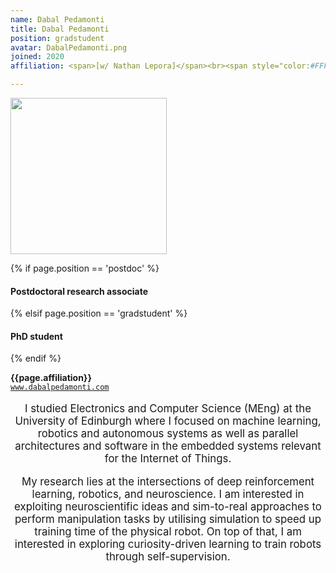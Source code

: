```yaml
---
name: Dabal Pedamonti
title: Dabal Pedamonti
position: gradstudent
avatar: DabalPedamonti.png
joined: 2020
affiliation: <span>[w/ Nathan Lepora]</span><br><span style="color:#FFFFFF">.</span>

---
```


<img width="250" src="{{site.baseurl}}/images/people/{{page.avatar}}" data-action="zoom">

 {% if page.position == 'postdoc' %}
<h4>Postdoctoral research associate</h4>
 {% elsif page.position == 'gradstudent' %}
<h4>PhD student</h4>
 {% endif %}

<b>{{page.affiliation}}</b>
<br><i class="fa fa-link"></i> <a href="http://www.dabalpedamonti.com/">`www.dabalpedamonti.com`</a>

<header class="masthead text-justify" style="font-size:120%">

I studied Electronics and Computer Science (MEng) at the University of Edinburgh where I focused on machine learning, robotics and autonomous systems as well as parallel architectures and software in the embedded systems relevant for the Internet of Things.

My research lies at the intersections of deep reinforcement learning, robotics, and neuroscience. I am interested in exploiting neuroscientific ideas and sim-to-real approaches to perform manipulation tasks by utilising simulation to speed up training time of the physical robot. On top of that, I am interested in exploring curiosity-driven learning to train robots through self-supervision.